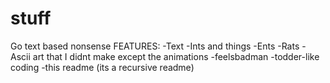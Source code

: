 # stuff
Go text based nonsense
FEATURES:
-Text
-Ints and things
-Ents
-Rats
-Ascii art that I didnt make except the animations
-feelsbadman
-todder-like coding
-this readme (its a recursive readme)

